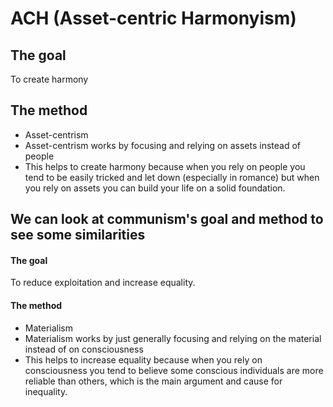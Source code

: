 # ACH (Asset-centric Harmonyism)

## The goal
To create harmony

## The method
- Asset-centrism
- Asset-centrism works by focusing and relying on assets instead of people
- This helps to create harmony because when you rely on people you tend to be easily tricked and let down (especially in romance) but when you rely on assets you can build your life on a solid foundation.

## We can look at communism's goal and method to see some similarities

####  The goal

To reduce exploitation and increase equality.

#### The method
- Materialism
- Materialism works by just generally focusing and relying on the material instead of on consciousness
- This helps to increase equality because when you rely on consciousness you tend to believe some conscious individuals are more reliable than others, which is the main argument and cause for inequality.
